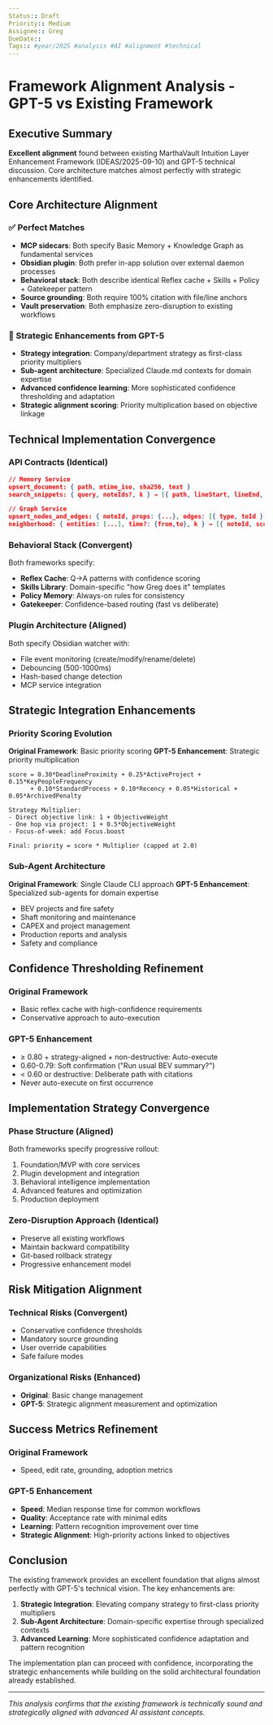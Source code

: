 ```yaml
---
Status:: Draft
Priority:: Medium
Assignee:: Greg
DueDate:: 
Tags:: #year/2025 #analysis #AI #alignment #technical
---
```


# Framework Alignment Analysis - GPT-5 vs Existing Framework

## Executive Summary
**Excellent alignment** found between existing MarthaVault Intuition Layer Enhancement Framework (IDEAS/2025-09-10) and GPT-5 technical discussion. Core architecture matches almost perfectly with strategic enhancements identified.

## Core Architecture Alignment

### ✅ Perfect Matches
- **MCP sidecars**: Both specify Basic Memory + Knowledge Graph as fundamental services
- **Obsidian plugin**: Both prefer in-app solution over external daemon processes
- **Behavioral stack**: Both describe identical Reflex cache + Skills + Policy + Gatekeeper pattern
- **Source grounding**: Both require 100% citation with file/line anchors
- **Vault preservation**: Both emphasize zero-disruption to existing workflows

### 🔄 Strategic Enhancements from GPT-5
- **Strategy integration**: Company/department strategy as first-class priority multipliers
- **Sub-agent architecture**: Specialized Claude.md contexts for domain expertise
- **Advanced confidence learning**: More sophisticated confidence thresholding and adaptation
- **Strategic alignment scoring**: Priority multiplication based on objective linkage

## Technical Implementation Convergence

### API Contracts (Identical)
```json
// Memory Service
upsert_document: { path, mtime_iso, sha256, text }
search_snippets: { query, noteIds?, k } → [{ path, lineStart, lineEnd, text, score }]

// Graph Service  
upsert_nodes_and_edges: { noteId, props: {...}, edges: [{ type, toId }] }
neighborhood: { entities: [...], time?: {from,to}, k } → [{ noteId, score }]
```

### Behavioral Stack (Convergent)
Both frameworks specify:
- **Reflex Cache**: Q→A patterns with confidence scoring
- **Skills Library**: Domain-specific "how Greg does it" templates  
- **Policy Memory**: Always-on rules for consistency
- **Gatekeeper**: Confidence-based routing (fast vs deliberate)

### Plugin Architecture (Aligned)
Both specify Obsidian watcher with:
- File event monitoring (create/modify/rename/delete)
- Debouncing (500-1000ms)
- Hash-based change detection
- MCP service integration

## Strategic Integration Enhancements

### Priority Scoring Evolution
**Original Framework**: Basic priority scoring
**GPT-5 Enhancement**: Strategic priority multiplication

```
score = 0.30*DeadlineProximity + 0.25*ActiveProject + 0.15*KeyPeopleFrequency 
      + 0.10*StandardProcess + 0.10*Recency + 0.05*Historical + 0.05*ArchivedPenalty

Strategy Multiplier:
- Direct objective link: 1 + ObjectiveWeight
- One hop via project: 1 + 0.5*ObjectiveWeight  
- Focus-of-week: add Focus.boost

Final: priority = score * Multiplier (capped at 2.0)
```

### Sub-Agent Architecture
**Original Framework**: Single Claude CLI approach
**GPT-5 Enhancement**: Specialized sub-agents for domain expertise
- BEV projects and fire safety
- Shaft monitoring and maintenance  
- CAPEX and project management
- Production reports and analysis
- Safety and compliance

## Confidence Thresholding Refinement

### Original Framework
- Basic reflex cache with high-confidence requirements
- Conservative approach to auto-execution

### GPT-5 Enhancement  
- ≥ 0.80 + strategy-aligned + non-destructive: Auto-execute
- 0.60-0.79: Soft confirmation ("Run usual BEV summary?")
- < 0.60 or destructive: Deliberate path with citations
- Never auto-execute on first occurrence

## Implementation Strategy Convergence

### Phase Structure (Aligned)
Both frameworks specify progressive rollout:
1. Foundation/MVP with core services
2. Plugin development and integration
3. Behavioral intelligence implementation
4. Advanced features and optimization
5. Production deployment

### Zero-Disruption Approach (Identical)
- Preserve all existing workflows
- Maintain backward compatibility
- Git-based rollback strategy
- Progressive enhancement model

## Risk Mitigation Alignment

### Technical Risks (Convergent)
- Conservative confidence thresholds
- Mandatory source grounding
- User override capabilities
- Safe failure modes

### Organizational Risks (Enhanced)
- **Original**: Basic change management
- **GPT-5**: Strategic alignment measurement and optimization

## Success Metrics Refinement

### Original Framework
- Speed, edit rate, grounding, adoption metrics

### GPT-5 Enhancement
- **Speed**: Median response time for common workflows
- **Quality**: Acceptance rate with minimal edits  
- **Learning**: Pattern recognition improvement over time
- **Strategic Alignment**: High-priority actions linked to objectives

## Conclusion

The existing framework provides an excellent foundation that aligns almost perfectly with GPT-5's technical vision. The key enhancements are:

1. **Strategic Integration**: Elevating company strategy to first-class priority multipliers
2. **Sub-Agent Architecture**: Domain-specific expertise through specialized contexts
3. **Advanced Learning**: More sophisticated confidence adaptation and pattern recognition

The implementation plan can proceed with confidence, incorporating the strategic enhancements while building on the solid architectural foundation already established.

---

*This analysis confirms that the existing framework is technically sound and strategically aligned with advanced AI assistant concepts.*